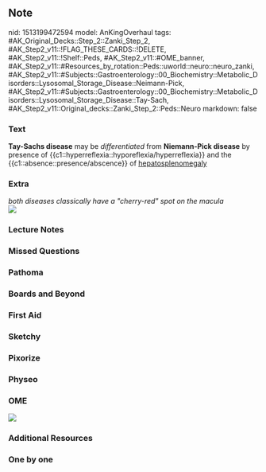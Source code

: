 ## Note
nid: 1513199472594
model: AnKingOverhaul
tags: #AK_Original_Decks::Step_2::Zanki_Step_2, #AK_Step2_v11::!FLAG_THESE_CARDS::!DELETE, #AK_Step2_v11::!Shelf::Peds, #AK_Step2_v11::#OME_banner, #AK_Step2_v11::#Resources_by_rotation::Peds::uworld::neuro::neuro_zanki, #AK_Step2_v11::#Subjects::Gastroenterology::00_Biochemistry::Metabolic_Disorders::Lysosomal_Storage_Disease::Neimann-Pick, #AK_Step2_v11::#Subjects::Gastroenterology::00_Biochemistry::Metabolic_Disorders::Lysosomal_Storage_Disease::Tay-Sach, #AK_Step2_v11::Original_decks::Zanki_Step_2::Peds::Neuro
markdown: false

### Text
<b>Tay-Sachs disease</b> may be <i>differentiated</i> from
<b>Niemann-Pick disease</b> by presence of
{{c1::hyperreflexia::hyporeflexia/hyperreflexia}} and the
{{c1::absence::presence/abscence}} of <u>hepatosplenomegaly</u>

### Extra
<div>
  <i>both diseases classically have a "cherry-red" spot on the
  macula</i>
</div><img src="Niemann-Pick%20vs%20Tay-Sachs.png">

### Lecture Notes


### Missed Questions


### Pathoma


### Boards and Beyond


### First Aid


### Sketchy


### Pixorize


### Physeo


### OME
<div class="ome-widget">
  <a href="https://onlinemeded.org?ref=anki"><img src=
  "_OME_AnkiFlashcards_General_3.png"></a>
</div>

### Additional Resources


### One by one

